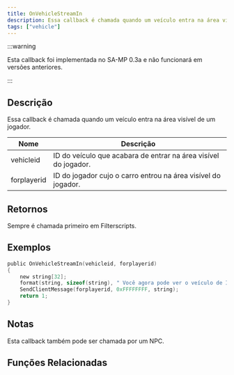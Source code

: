 ```yaml
---
title: OnVehicleStreamIn
description: Essa callback é chamada quando um veículo entra na área visível de um jogador.
tags: ["vehicle"]
---
```


:::warning

Esta callback foi implementada no SA-MP 0.3a e não funcionará em versões anteriores.

:::

## Descrição

Essa callback é chamada quando um veículo entra na área visível de um jogador.

| Nome        | Descrição                                                       |
| ----------- | --------------------------------------------------------------- |
| vehicleid   | ID do veículo que acabara de entrar na área visível do jogador. |
| forplayerid | ID do jogador cujo o carro entrou na área visível do jogador.   |

## Retornos

Sempre é chamada primeiro em Filterscripts.

## Exemplos

```c
public OnVehicleStreamIn(vehicleid, forplayerid)
{
    new string[32];
    format(string, sizeof(string), " Você agora pode ver o veículo de ID %d.", vehicleid);
    SendClientMessage(forplayerid, 0xFFFFFFFF, string);
    return 1;
}
```

## Notas

Esta callback também pode ser chamada por um NPC.

## Funções Relacionadas
